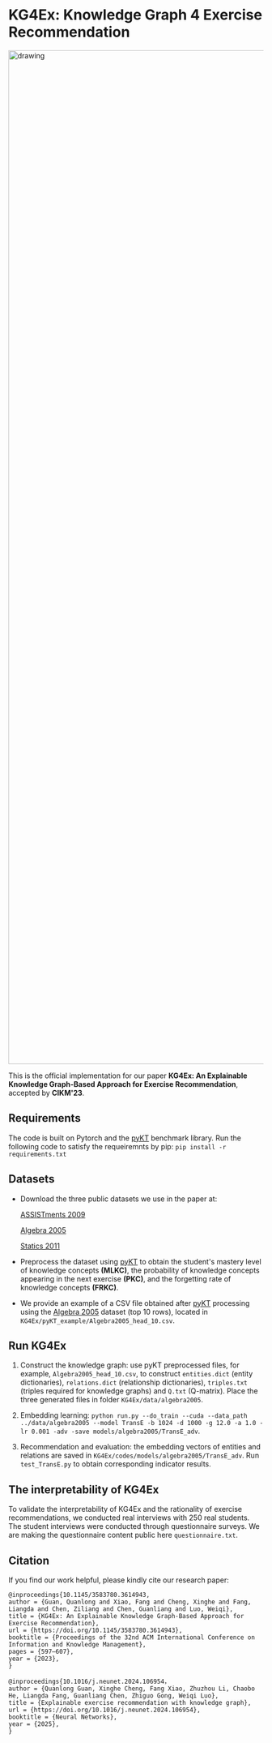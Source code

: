 # KG4Ex: Knowledge Graph 4 Exercise Recommendation

<img src="KG4Ex.png" alt="drawing" width = "2000"> 

This is the official implementation for our paper **KG4Ex: An Explainable Knowledge Graph-Based Approach for Exercise Recommendation**, accepted by **CIKM'23**.




## Requirements
The code is built on Pytorch and the [pyKT](https://github.com/pykt-team/pykt-toolkit/tree/main) benchmark library. Run the following code to satisfy the requeiremnts by pip: `pip install -r requirements.txt`


## Datasets
- Download the three public datasets we use in the paper at:

  [ASSISTments 2009](https://sites.google.com/site/assistmentsdata/home/2009-2010-assistment-data/skill-builder-data-2009-2010)

  [Algebra 2005](https://pslcdatashop.web.cmu.edu/KDDCup/)

  [Statics 2011](https://pslcdatashop.web.cmu.edu/DatasetInfo?datasetId=507)

- Preprocess the dataset using [pyKT](https://github.com/pykt-team/pykt-toolkit/tree/main) to obtain the student's mastery level of knowledge concepts **(MLKC)**, the probability of knowledge concepts appearing in the next exercise **(PKC)**, and the forgetting rate of knowledge concepts **(FRKC)**.

- We provide an example of a CSV file obtained after [pyKT](https://github.com/pykt-team/pykt-toolkit/tree/main) processing using the [Algebra 2005](https://pslcdatashop.web.cmu.edu/KDDCup/) dataset (top 10 rows), located in `KG4Ex/pyKT_example/Algebra2005_head_10.csv`.


## Run KG4Ex

1. Construct the knowledge graph: use pyKT preprocessed files, for example, `Algebra2005_head_10.csv`, to construct `entities.dict` (entity dictionaries), `relations.dict` (relationship dictionaries), `triples.txt` (triples required for knowledge graphs) and `Q.txt` (Q-matrix). Place the three generated files in folder `KG4Ex/data/algebra2005`.

2. Embedding learning: `python run.py --do_train --cuda --data_path ../data/algebra2005 --model TransE -b 1024 -d 1000 -g 12.0 -a 1.0 -lr 0.001 -adv -save models/algebra2005/TransE_adv`.

3. Recommendation and evaluation: the embedding vectors of entities and relations are saved in `KG4Ex/codes/models/algebra2005/TransE_adv`. Run `test_TransE.py` to obtain corresponding indicator results.


## The interpretability of KG4Ex
To validate the interpretability of KG4Ex and the rationality of exercise recommendations, we conducted real interviews with 250 real students. The student interviews were conducted through questionnaire surveys. We are making the questionnaire content public here `questionnaire.txt`.


## Citation
If you find our work helpful, please kindly cite our research paper:
```
@inproceedings{10.1145/3583780.3614943,
author = {Guan, Quanlong and Xiao, Fang and Cheng, Xinghe and Fang, Liangda and Chen, Ziliang and Chen, Guanliang and Luo, Weiqi},
title = {KG4Ex: An Explainable Knowledge Graph-Based Approach for Exercise Recommendation},
url = {https://doi.org/10.1145/3583780.3614943},
booktitle = {Proceedings of the 32nd ACM International Conference on Information and Knowledge Management},
pages = {597–607},
year = {2023},
}

@inproceedings{10.1016/j.neunet.2024.106954，
author = {Quanlong Guan, Xinghe Cheng, Fang Xiao, Zhuzhou Li, Chaobo He, Liangda Fang, Guanliang Chen, Zhiguo Gong, Weiqi Luo},
title = {Explainable exercise recommendation with knowledge graph},
url = {https://doi.org/10.1016/j.neunet.2024.106954},
booktitle = {Neural Networks},
year = {2025},
}

```
